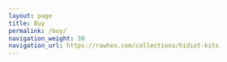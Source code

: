 ```yaml
---
layout: page
title: Buy
permalink: /buy/
navigation_weight: 30
navigation_url: https://rawhex.com/collections/hidiot-kits
---
```

